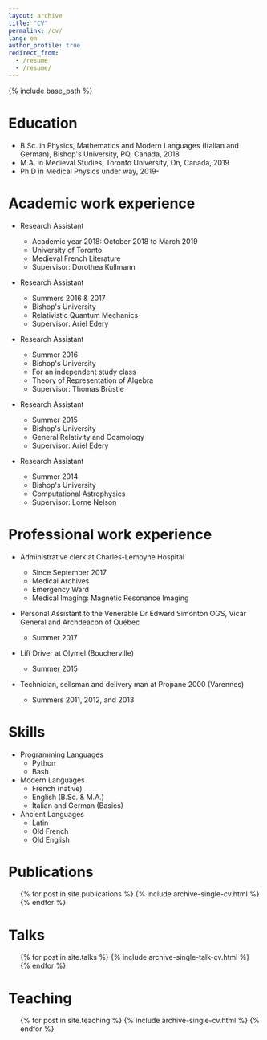 ```yaml
---
layout: archive
title: "CV"
permalink: /cv/
lang: en
author_profile: true
redirect_from:
  - /resume
  - /resume/
---
```


{% include base_path %}

Education
======
* B.Sc. in Physics, Mathematics and Modern Languages (Italian and German), Bishop's University, PQ, Canada, 2018
* M.A. in Medieval Studies, Toronto University, On, Canada, 2019
* Ph.D in Medical Physics under way, 2019-

Academic work experience
======
* Research Assistant
  * Academic year 2018: October 2018 to March 2019
  * University of Toronto
  * Medieval French Literature
  * Supervisor: Dorothea Kullmann

* Research Assistant
  * Summers 2016 & 2017
  * Bishop's University
  * Relativistic Quantum Mechanics
  * Supervisor: Ariel Edery

* Research Assistant
  * Summer 2016
  * Bishop's University
  * For an independent study class
  * Theory of Representation of Algebra
  * Supervisor: Thomas Brüstle

* Research Assistant
  * Summer 2015
  * Bishop's University
  * General Relativity and Cosmology
  * Supervisor: Ariel Edery

* Research Assistant
  * Summer 2014
  * Bishop's University
  * Computational Astrophysics
  * Supervisor: Lorne Nelson

Professional work experience
======
* Administrative clerk at Charles-Lemoyne Hospital
  * Since September 2017
  * Medical Archives
  * Emergency Ward
  * Medical Imaging: Magnetic Resonance Imaging

* Personal Assistant to the Venerable Dr Edward Simonton OGS, Vicar General and Archdeacon of Québec
  * Summer 2017

* Lift Driver at Olymel (Boucherville)
  * Summer 2015

* Technician, sellsman and delivery man at Propane 2000 (Varennes)
  * Summers 2011, 2012, and 2013

Skills
======
* Programming Languages
  * Python
  * Bash
* Modern Languages
  * French (native)
  * English (B.Sc. & M.A.)
  * Italian and German (Basics)
* Ancient Languages
  * Latin
  * Old French
  * Old English

Publications
======
  <ul>{% for post in site.publications %}
    {% include archive-single-cv.html %}
  {% endfor %}</ul>
  
Talks
======
  <ul>{% for post in site.talks %}
    {% include archive-single-talk-cv.html %}
  {% endfor %}</ul>
  
Teaching
======
  <ul>{% for post in site.teaching %}
    {% include archive-single-cv.html %}
  {% endfor %}</ul>

